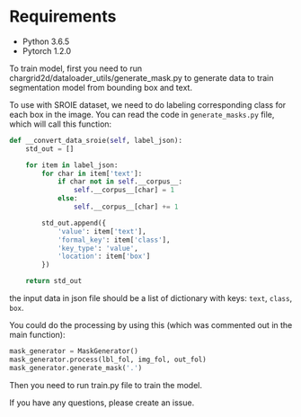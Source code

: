 # Requirements
- Python 3.6.5
- Pytorch 1.2.0

To train model, first you need to run chargrid2d/dataloader_utils/generate_mask.py to generate data to train segmentation model from bounding box and text.

To use with SROIE dataset, we need to do labeling corresponding class for each box in the image. You can read the code in `generate_masks.py` file, which will call this function:

```python
def __convert_data_sroie(self, label_json):
    std_out = []

    for item in label_json:
        for char in item['text']:
            if char not in self.__corpus__:
                self.__corpus__[char] = 1
            else:
                self.__corpus__[char] += 1

        std_out.append({
            'value': item['text'],
            'formal_key': item['class'],
            'key_type': 'value',
            'location': item['box']
        })

    return std_out
```

the input data in json file should be a list of dictionary with keys: `text`, `class`, `box`.

You could do the processing by using this (which was commented out in the main function):

```python
mask_generator = MaskGenerator()
mask_generator.process(lbl_fol, img_fol, out_fol)
mask_generator.generate_mask('.')
```

Then you need to run train.py file to train the model.

If you have any questions, please create an issue.
